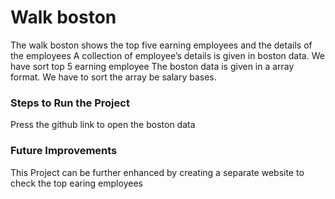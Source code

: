 # Walk boston
The walk boston shows the top five earning employees and the details of the employees
A collection of employee’s details is given in boston data. We have sort top 5 earning employee
The boston data is given in a array format. We have to sort the array be salary bases.


### Steps to Run the Project
Press the github link to open the boston data 

### Future Improvements
This Project can be further enhanced by creating a separate website to check the top earing employees 
